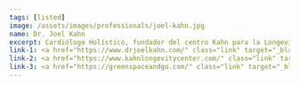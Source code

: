 ```yaml
---
tags: [listed]
image: /assets/images/professionals/joel-kahn.jpg
name: Dr. Joel Kahn
excerpt: Cardiólogo Holístico, fundador del centro Kahn para la Longevidad Cardiaca <i>Kahn Center for Cardiac Longevity</i> y propietario del restaurante <i>Greenspace & Go</i>, en Detroit.
link-1: <a href="https://www.drjoelkahn.com/" class="link" target="_blank">Dr. Joel Kahn</a>
link-2: <a href="https://www.kahnlongevitycenter.com/" class="link" target="_blank">Kahn Center for Cardiac Longevity</a>
link-3: <a href="https://greenspaceandgo.com/" class="link" target="_blank">Greenspace & Go</a>
---
```

